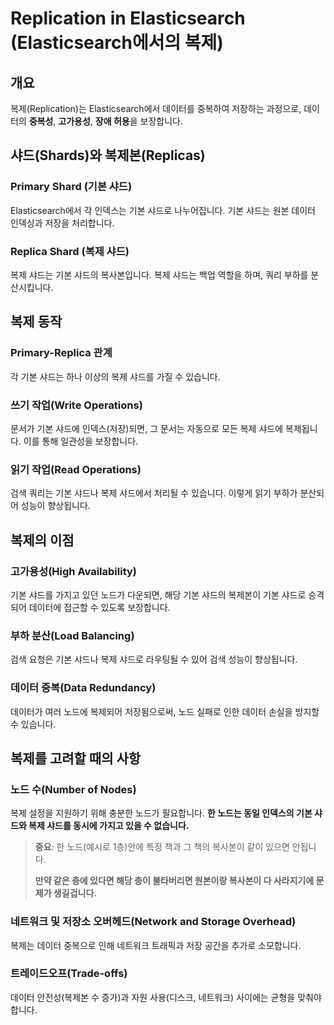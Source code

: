 # Replication in Elasticsearch (Elasticsearch에서의 복제)

## 개요

복제(Replication)는 Elasticsearch에서 데이터를 중복하여 저장하는 과정으로, 데이터의 **중복성**, **고가용성**, **장애 허용**을 보장합니다.

## 샤드(Shards)와 복제본(Replicas)

### Primary Shard (기본 샤드)
Elasticsearch에서 각 인덱스는 기본 샤드로 나누어집니다. 기본 샤드는 원본 데이터 인덱싱과 저장을 처리합니다.

### Replica Shard (복제 샤드)
복제 샤드는 기본 샤드의 복사본입니다. 복제 샤드는 백업 역할을 하며, 쿼리 부하를 분산시킵니다.

## 복제 동작

### Primary-Replica 관계
각 기본 샤드는 하나 이상의 복제 샤드를 가질 수 있습니다.

### 쓰기 작업(Write Operations)
문서가 기본 샤드에 인덱스(저장)되면, 그 문서는 자동으로 모든 복제 샤드에 복제됩니다. 이를 통해 일관성을 보장합니다.

### 읽기 작업(Read Operations)
검색 쿼리는 기본 샤드나 복제 샤드에서 처리될 수 있습니다. 이렇게 읽기 부하가 분산되어 성능이 향상됩니다.

## 복제의 이점

### 고가용성(High Availability)
기본 샤드를 가지고 있던 노드가 다운되면, 해당 기본 샤드의 복제본이 기본 샤드로 승격되어 데이터에 접근할 수 있도록 보장합니다.

### 부하 분산(Load Balancing)
검색 요청은 기본 샤드나 복제 샤드로 라우팅될 수 있어 검색 성능이 향상됩니다.

### 데이터 중복(Data Redundancy)
데이터가 여러 노드에 복제되어 저장됨으로써, 노드 실패로 인한 데이터 손실을 방지할 수 있습니다.

## 복제를 고려할 때의 사항

### 노드 수(Number of Nodes)
복제 설정을 지원하기 위해 충분한 노드가 필요합니다. **한 노드는 동일 인덱스의 기본 샤드와 복제 샤드를 동시에 가지고 있을 수 없습니다.**

> **중요**: 한 노드(예시로 1층)안에 특정 책과 그 책의 복사본이 같이 있으면 안됩니다.
>
> **만약 같은 층에 있다면 해당 층이 불타버리면 원본이랑 복사본이 다 사라지기에 문제가 생길겁니다.**

### 네트워크 및 저장소 오버헤드(Network and Storage Overhead)
복제는 데이터 중복으로 인해 네트워크 트래픽과 저장 공간을 추가로 소모합니다.

### 트레이드오프(Trade-offs)
데이터 안전성(복제본 수 증가)과 자원 사용(디스크, 네트워크) 사이에는 균형을 맞춰야 합니다.
